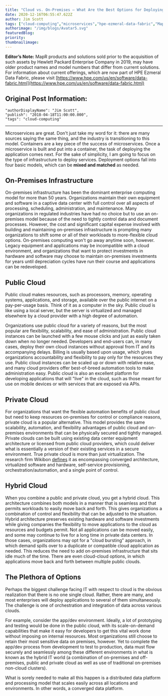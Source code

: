 ```yaml
---
title: "Cloud vs. On-Premises – What Are the Best Options for Deploying Microservices with Containers?"
date: 2020-12-16T06:55:47.622Z
author: Jim Scott 
tags: ["cloud-computing","microservices","hpe-ezmeral-data-fabric","MapR"]
authorimage: "/img/blogs/Avatar5.svg"
featuredBlog:
priority:
thumbnailimage:
---
```

**Editor’s Note:** MapR products and solutions sold prior to the acquisition of such assets by Hewlett Packard Enterprise Company in 2019, may have older product names and model numbers that differ from current solutions. For information about current offerings, which are now part of HPE Ezmeral Data Fabric, please visit [https://www.hpe.com/us/en/software/data-fabric.html](https://www.hpe.com/us/en/software/data-fabric.html)

## Original Post Information:

```
"authorDisplayName": "Jim Scott",
"publish": "2018-04-18T11:00:00.000",
"tags": "cloud-computing"
```
---

Microservices are great. Don't just take my word for it: there are many sources saying the same thing, and the industry is transitioning to this model. Containers are a key piece of the success of microservices. Once a microservice is built and put into a container, the task of deploying the application comes next. For the sake of simplicity, I am going to focus on the type of infrastructure to deploy services. Deployment options fall into four basic models, which can be **mixed and matched** as needed.

## On-Premises Infrastructure

On-premises infrastructure has been the dominant enterprise computing model for more than 50 years. Organizations maintain their own equipment and software in a captive data center with full control over all aspects of processing, scheduling, administration, and maintenance. Many organizations in regulated industries have had no choice but to use an on-premises model because of the need to tightly control data and document processes. However, the cost and significant capital expense involved with building and maintaining on-premises infrastructure is prompting many organizations to shift some or all of their workloads to more-flexible cloud options. On-premises computing won't go away anytime soon, however. Legacy equipment and applications may be incompatible with a cloud environment, and organizations that want to protect investments in hardware and software may choose to maintain on-premises investments for years until depreciation cycles have run their course and applications can be redeveloped.

## Public Cloud

Public cloud makes resources, such as processors, memory, operating systems, applications, and storage, available over the public internet on a pay-per-usage basis. Think of it as a computer in the sky. Public cloud is like using a local server, but the server is virtualized and managed elsewhere by a cloud provider with a high degree of automation.

Organizations use public cloud for a variety of reasons, but the most popular are flexibility, scalability, and ease of administration. Public cloud instances can be launched with a few mouse clicks and just as easily taken down when no longer needed. Developers and end-users can, in many cases, deploy their own cloud instances without approval from IT and its accompanying delays. Billing is usually based upon usage, which gives organizations accountability and flexibility to pay only for the resources they use. Public cloud instances can be scaled up or down with relative ease, and many cloud providers offer best-of-breed automation tools to make administration easy. Public cloud is also an excellent platform for developing applications that will "live" in the cloud, such as those meant for use on mobile devices or with services that are exposed via APIs.

## Private Cloud

For organizations that want the flexible automation benefits of public cloud but need to keep resources on-premises for control or compliance reasons, private cloud is a popular alternative. This model provides the same scalability, automation, and flexibility advantages of public cloud and on-premises environments that can be physically secured and tightly managed. Private clouds can be built using existing data center equipment architecture or licensed from public cloud providers, which could deliver what is essentially a version of their existing services in a secure environment. True private cloud is more than just virtualization. The research firm Wikibon [defines](https://wikibon.com/true-private-cloud-will-begin-shipping-to-the-market-in-2016/) it as encompassing converged architecture, virtualized software and hardware, self-service provisioning, orchestration/automation, and a single point of control.

## Hybrid Cloud

When you combine a public and private cloud, you get a hybrid cloud. This architecture combines both models in a manner that is seamless and that permits workloads to easily move back and forth. This gives organizations a combination of control and flexibility that can be adjusted to the situation. Hybrid architecture preserves existing hardware and software investments while giving companies the flexibility to move applications to the cloud as resources and budgets permit. Not all applications can be moved easily, and some may continue to live for a long time in private data centers. In those cases, organizations may opt for a "cloud bursting" approach, in which demand spills over to a duplicate or compatible cloud application as needed. This reduces the need to add on-premises infrastructure that sits idle much of the time. There are even cloud-cloud options, in which applications move back and forth between multiple public clouds.

## The Plethora of Options

Perhaps the biggest challenge facing IT with respect to cloud is the obvious realization that there is no one single cloud. Rather, there are many, and most enterprises will deploy applications to several of them simultaneously. The challenge is one of orchestration and integration of data across various clouds.

For example, consider the app/dev environment. Ideally, a lot of prototyping and testing would be done in the public cloud, with its scale-on-demand capabilities that make it easy for developers to get this vital work done without imposing on internal resources. Most organizations still choose to retain their most sensitive data on premises, however. Yet to complete the app/dev process from development to test to production, data must flow securely and seamlessly among these different environments in what is known as the hybrid IT world (a combination of on-premises and off-premises, public and private cloud as well as use of traditional on-premises non-cloud clusters).

What is sorely needed to make all this happen is a distributed data platform and processing model that scales easily across all locations and environments. In other words, a converged data platform.